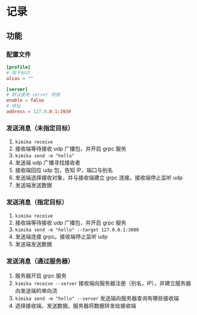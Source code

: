 # 记录

## 功能

### 配置文件

```toml
[profile]
# 用于标识
alias = ""

[server]
# 默认使用 server 桥接
enable = false
# 地址
address = 127.0.0.1:3939
```

### 发送消息（未指定目标）

1. `kimika receive`
2. 接收端等待接收 udp 广播包，并开启 grpc 服务
3. `kimika send -m "hello"`
4. 发送端 udp 广播寻找接收者
5. 接收端回应 udp 包，告知 IP，端口与别名
6. 发送端选择接收对象，并与接收端建立 grpc 连接。接收端停止监听 udp
7. 发送端发送数据

### 发送消息（指定目标）

1. `kimika receive`
2. 接收端等待接收 udp 广播包，并开启 grpc 服务
3. `kimika send -m "hello" --target 127.0.0.1:3000`
4. 发送端连接 grpc。接收端停止监听 udp
5. 发送端发送数据

### 发送消息（通过服务器）

1. 服务器开启 grpc 服务
2. `kimika receive --server` 接收端向服务器注册（别名，IP），并建立服务器向发送端的单向流
3. `kimika send -m "hello" --server` 发送端向服务器查询有哪些接收端
4. 选择接收端，发送数据，服务器将数据转发给接收端
